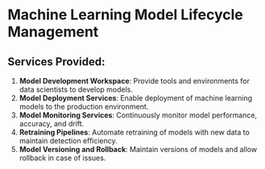 # Machine Learning Model Lifecycle Management

## Services Provided:

1. **Model Development Workspace**: Provide tools and environments for data scientists to develop models.
2. **Model Deployment Services**: Enable deployment of machine learning models to the production environment.
3. **Model Monitoring Services**: Continuously monitor model performance, accuracy, and drift.
4. **Retraining Pipelines**: Automate retraining of models with new data to maintain detection efficiency.
5. **Model Versioning and Rollback**: Maintain versions of models and allow rollback in case of issues.
